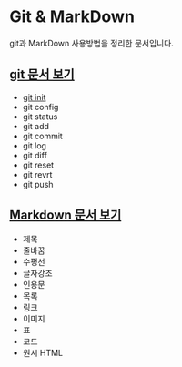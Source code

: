 # Git & MarkDown
git과 MarkDown 사용방법을 정리한 문서입니다.
## [git 문서 보기](./Git.md)
- [git init](./Git.md#git-init)
- git config
- git status
- git add
- git commit
- git log
- git diff
- git reset
- git revrt
- git push
## [Markdown 문서 보기](./MarkDown.md)
- 제목
- 줄바꿈
- 수평선
- 글자강조
- 인용문
- 목록
- 링크
- 이미지
- 표
- 코드
- 원시 HTML
